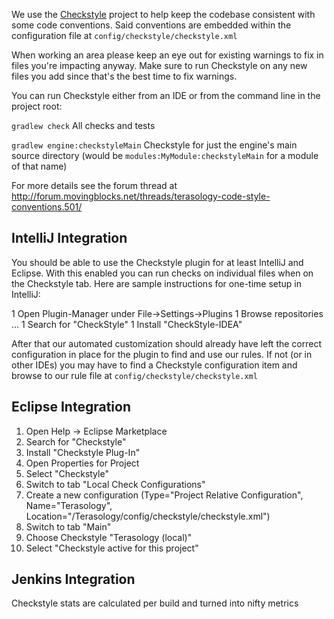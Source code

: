 We use the [Checkstyle](http://checkstyle.sourceforge.net/) project to help keep the codebase consistent with some code conventions. Said conventions are embedded within the configuration file at `config/checkstyle/checkstyle.xml`

When working an area please keep an eye out for existing warnings to fix in files you're impacting anyway. Make sure to run Checkstyle on any new files you add since that's the best time to fix warnings.

You can run Checkstyle either from an IDE or from the command line in the project root:

`gradlew check` All checks and tests

`gradlew engine:checkstyleMain` Checkstyle for just the engine's main source directory (would be `modules:MyModule:checkstyleMain` for a module of that name)

For more details see the forum thread at http://forum.movingblocks.net/threads/terasology-code-style-conventions.501/

## IntelliJ Integration

You should be able to use the Checkstyle plugin for at least IntelliJ and Eclipse. With this enabled you can run checks on individual files when on the Checkstyle tab. Here are sample instructions for one-time setup in IntelliJ:

1 Open Plugin-Manager under File->Settings->Plugins
1 Browse repositories ...
1 Search for "CheckStyle"
1 Install "CheckStyle-IDEA"

After that our automated customization should already have left the correct configuration in place for the plugin to find and use our rules. If not (or in other IDEs) you may have to find a Checkstyle configuration item and browse to our rule file at `config/checkstyle/checkstyle.xml`

## Eclipse Integration
1. Open Help -> Eclipse Marketplace
2. Search for "Checkstyle"
3. Install "Checkstyle Plug-In"
4. Open Properties for Project
5. Select "Checkstyle"
6. Switch to tab "Local Check Configurations"
7. Create a new configuration (Type="Project Relative Configuration", Name="Terasology", Location="/Terasology/config/checkstyle/checkstyle.xml")
8. Switch to tab "Main"
9. Choose Checkstyle "Terasology (local)"
10. Select "Checkstyle active for this project"

## Jenkins Integration

Checkstyle stats are calculated per build and turned into nifty metrics